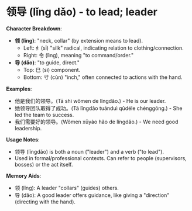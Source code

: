 # **领导 (lǐng dǎo) - to lead; leader**

**Character Breakdown**:  
- **领 (lǐng)**: "neck, collar" (by extension means to lead).
  - Left: 纟(sī) "silk" radical, indicating relation to clothing/connection.
  - Right: 令 (lìng), meaning "to command/order."  
- **导 (dǎo)**: "to guide, direct."
  - Top: 巳 (sì) component.
  - Bottom: 寸 (cùn) "inch," often connected to actions with the hand.

**Examples**:  
- 他是我们的领导。(Tā shì wǒmen de lǐngdǎo.) - He is our leader.  
- 她领导团队取得了成功。(Tā lǐngdǎo tuánduì qǔdéle chénggōng.) - She led the team to success.  
- 我们需要好的领导。(Wǒmen xūyào hǎo de lǐngdǎo.) - We need good leadership.

**Usage Notes**:  
- 领导 (lǐngdǎo) is both a noun ("leader") and a verb ("to lead").  
- Used in formal/professional contexts. Can refer to people (supervisors, bosses) or the act itself.

**Memory Aids**:  
- 领 (lǐng): A leader "collars" (guides) others.  
- 导 (dǎo): A good leader offers guidance, like giving a "direction" (directing with the hand).